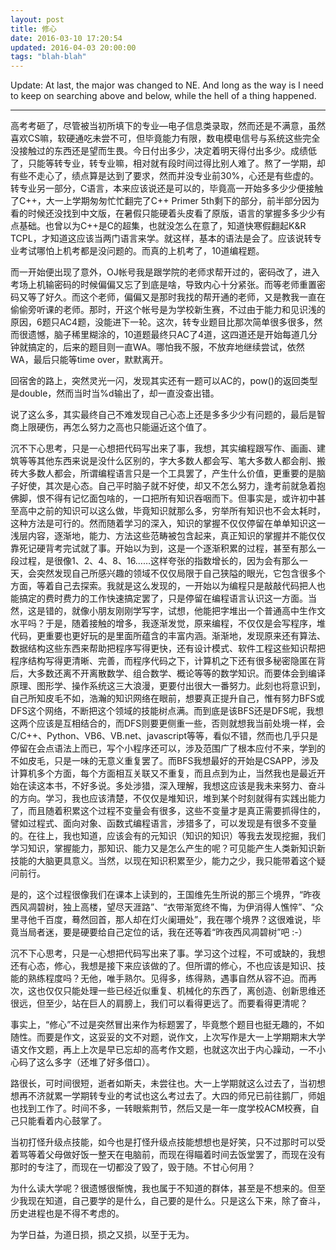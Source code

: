 ```yaml
---
layout: post
title: 修心
date: 2016-03-10 17:20:54
updated: 2016-04-03 20:00:00
tags: "blah-blah"
---
```


Update: At last, the major was changed to NE. And long as the way is I need to keep on searching above and below, while the hell of a thing happened.

<!-- more -->
- - -

高考考砸了，尽管被当初所填下的专业—电子信息类录取，然而还是不满意，虽然喜欢CS嘛，软硬通吃未尝不可，但毕竟能力有限，数电模电信号与系统这些完全没接触过的东西还是望而生畏。今日付出多少，决定着明天得付出多少。成绩低了，只能等转专业，转专业嘛，相对就有段时间过得比别人难了。熬了一学期，却有些不走心了，绩点算是达到了要求，然而并没专业前30%，心还是有些虚的。转专业另一部分，C语言，本来应该说还是可以的，毕竟高一开始多多少少便接触了C++，大一上学期匆匆忙忙翻完了C++ Primer 5th剩下的部分，前半部分因为看的时候还没找到中文版，在暑假只能硬着头皮看了原版，语言的掌握多多少少有点基础。也曾以为C++是C的超集，也就没怎么在意了，知道快寒假翻起K&R TCPL，才知道这应该当两门语言来学。就这样，基本的语法是会了。应该说转专业考试哪怕上机考都是没问题的。而真的上机考了，10道编程题。

而一开始便出现了意外，OJ帐号我是跟学院的老师求帮开过的，密码改了，进入考场上机输密码的时候偏偏又忘了到底是啥，导致内心十分紧张。而等老师重置密码又等了好久。而这个老师，偏偏又是那时我找的帮开通的老师，又是教我一直在偷偷旁听课的老师。那时，开这个帐号是为学校新生赛，不过由于能力和见识浅的原因，6题只AC4题，没能进下一轮。这次，转专业题目比那次简单很多很多，然而很遗憾，脑子稀里糊涂的，10道题最终只AC了4道，这四道还是开始每道几分钟就搞定的，后来的题目则一直WA。哪怕我不服，不放弃地继续尝试，依然WA，最后只能等time over，默默离开。

回宿舍的路上，突然灵光一闪，发现其实还有一题可以AC的，pow()的返回类型是double，然而当时当%d输出了，却一直没查出错。

说了这么多，其实最终自己不难发现自己心态上还是多多少少有问题的，最后是智商上限硬伤，再怎么努力之高也只能逼近这个值了。

沉不下心思考，只是一心想把代码写出来了事，我想，其实编程跟写作、画画、建筑等等其他东西来说是没什么区别的，字大多数人都会写、笔大多数人都会削、搬砖大多数人都会，所谓编程语言只是一个工具罢了，产生什么价值，更重要的是脑子好使，其次是心态。自己平时脑子就不好使，却又不怎么努力，逢考前就急着抱佛脚，恨不得有记忆面包啥的，一口把所有知识吞咽而下。但事实是，或许初中甚至高中之前的知识可以这么做，毕竟知识就那么多，穷举所有知识也不会太耗时，这种方法是可行的。然而随着学习的深入，知识的掌握不仅仅停留在单单知识这一浅层内容，逐渐地，能力、方法这些范畴被包含起来，真正知识的掌握并不能仅仅靠死记硬背考完试就了事。开始以为到，这是一个逐渐积累的过程，甚至有那么一段过程，是很像1、2、4、8、16……这样夸张的指数增长的，因为会有那么一天，会突然发现自己所感兴趣的领域不仅仅局限于自己狭隘的眼光，它包含很多个方面，等着自己去探索。我就是这么发现的，一开始以为编程只是敲敲代码把人也能搞定的费时费力的工作快速搞定罢了，只是停留在编程语言认识这一方面。当然，这是错的，就像小朋友刚刚学写字，试想，他能把字堆出一个普通高中生作文水平吗？于是，随着接触的增多，我逐渐发觉，原来编程，不仅仅是会写程序，堆代码，更重要也更好玩的是里面所蕴含的丰富内涵。渐渐地，发现原来还有算法、数据结构这些东西来帮助把程序写得更快，还有设计模式、软件工程这些知识帮把程序结构写得更清晰、完善，而程序代码之下，计算机之下还有很多秘密隐匿在背后，大多数还离不开离散数学、组合数学、概论等等的数学知识。而要体会到编译原理、图形学、操作系统这三大浪漫，更要付出很大一番努力。此刻也将意识到，自己所知皮毛不如，浩瀚的知识网络在眼前，想要真正提升自己，惟有努力BFS或DFS这个网络，不断把这个领域的技能树点满。而到底是该BFS还是DFS呢，我想这两个应该是互相结合的，而DFS则要更侧重一些，否则就想我当前处境一样，会C/C++、Python、VB6、VB.net、javascript等等，看似不错，然而也几乎只是停留在会点语法上而已，写个小程序还可以，涉及范围广了根本应付不来，学到的不如皮毛，只是一味的无意义重复罢了。而BFS我想最好的开始是CSAPP，涉及计算机多个方面，每个方面相互关联又不重复，而且点到为止，当然我也是最近开始在读这本书，不好多说。多处涉猎，深入理解，我想这应该是我未来努力、奋斗的方向。学习，我也应该清楚，不仅仅是堆知识，堆到某个时刻就得有实践出能力了，而且随着积累这个过程不变量会有很多，这些不变量才是真正需要抓得住的，譬如过程式、面向对象、函数式编程语言，涉猎多了，可以发现是有很多不变量的。在往上，我也知道，应该会有的元知识（知识的知识）等我去发现挖掘，我们学习知识，掌握能力，那知识、能力又是怎么产生的呢？可见能产生人类新知识新技能的大脑更具意义。当然，以现在知识积累至少，能力之少，我只能带着这个疑问前行。

是的，这个过程很像我们在课本上读到的，王国维先生所说的那三个境界，“昨夜西风凋碧树，独上高楼，望尽天涯路”、“衣带渐宽终不悔，为伊消得人憔悴”、“众里寻他千百度，蓦然回首，那人却在灯火阑珊处”，我在哪个境界？这很难说，毕竟当局者迷，要是硬要给自己定位的话，我在还等着“昨夜西风凋碧树”吧 :-）

沉不下心思考，只是一心想把代码写出来了事。学习这个过程，不可或缺的，我想还有心态，修心，我想是接下来应该做的了。但所谓的修心，不也应该是知识、技能的熟练程度吗？无他，唯手熟尔。见得多，练得熟，遇事自然从容不迫。而再次，这也仅仅只能处理一些已经近似重复、机械化的东西了，离创造、创新思维还很远，但至少，站在巨人的肩膀上，我们可以看得更远了。而要看得更清呢？

事实上，“修心”不过是突然冒出来作为标题罢了，毕竟憋个题目也挺无趣的，不如随性。而要是作文，这妥妥的文不对题，说作文，上次写作是大一上学期期末大学语文作文题，再上上次是早已忘却的高考作文题，也就这次出于内心躁动，一不小心码了这么多字（还堆了好多借口）。

路很长，可时间很短，逝者如斯夫，未尝往也。大一上学期就这么过去了，当初想想再不济就累一学期转专业的考试也这么考过去了。大四的师兄已前往鹅厂，师姐也找到工作了。时间不多，一转眼紫荆节，然后又是一年一度学校ACM校赛，自己只能看着内心鼓掌了。

当初打怪升级点技能，如今也是打怪升级点技能想想也是好笑，只不过那时可以受着骂等着父母做好饭一整天在电脑前，而现在得瞄着时间去饭堂罢了，而现在没有那时的专注了，而现在一切都没了毁了，毁于随。不甘心何用？

为什么读大学呢？很遗憾很惭愧，我也属于不知道的群体，甚至是不想来的。但至少我现在知道，自己要学的是什么，自己要的是什么。只是这么下来，除了奋斗，历史进程也是不得不考虑的。

为学日益，为道日损，损之又损，以至于无为。


